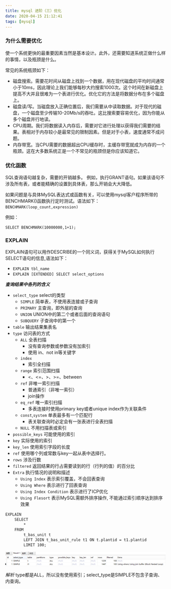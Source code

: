 ```yaml
---
title: mysql 进阶（三）优化
date: 2020-04-15 21:12:41
tags: [mysql]
---
```



### 为什么需要优化

使一个系统更快的最重要因素当然是基本设计。此外，还需要知道系统正做什么样的事情，以及瓶颈是什么。

常见的系统瓶颈如下：
+	磁盘搜索。需要花时间从磁盘上找到一个数据，用在现代磁盘的平均时间通常小于10ms，因此理论上我们能够每秒大约搜索1000次。这个时间在新磁盘上提高不大并且很难为一个表进行优化。优化它的方法是将数据分布在多个磁盘上。
+	磁盘读/写。当磁盘放入正确位置后，我们需要从中读取数据。对于现代的磁盘，一个磁盘至少传输10-20Mb/s的吞吐。这比搜索要容易优化，因为你能从多个磁盘并行地读。
+	CPU周期。我们将数据读入内存后，需要对它进行处理以获得我们需要的结果。表相对于内存较小是最常见的限制因素。但是对于小表，速度通常不成问题。
+	内存带宽。当CPU需要的数据超出CPU缓存时，主缓存带宽就成为内存的一个瓶颈。这在大多数系统正是一个不常见的瓶颈但是你应该知道它。


### 优化函数
SQL查询语句越复杂，需要的开销越多。
例如，执行GRANT语句。如果该语句不涉及所有表，或者能精确的设置到具体表，那么开销会大大降低。

如果问题是与具体MySQL表达式或函数有关，可以使用mysql客户程序所带的BENCHMARK()函数执行定时测试。语法如下：
`BENCHMARK(loop_count,expression)`

例如：
```
SELECT BENCHMARK(10000000,1+1);
```

### EXPLAIN

EXPLAIN语句可以用作DESCRIBE的一个同义词，获得关于MySQL如何执行SELECT语句的信息,语法如下：

+	`EXPLAIN tbl_name`
+	`EXPLAIN [EXTENDED] SELECT select_options`

 

***查询结果中各列的含义***

+	`select_type`		select的类型
	+	`SIMPLE`	简单表，不使用表连接或子查询
	+	`PRIMARY`	主查询，即外层的查询
	+	`UNION`	UNION中的第二个或者后面的查询语句
	+	`SUBQUERY`	子查询中的第一个
+	`table`	输出结果集表名
+	`type`	访问表的方式
	+	`ALL`	全表扫描
		+	没有查询参数或参数没有加索引
		+	使用 in、not in等关键字
	+	`index`	
		+	索引全扫描
	+	`range`	索引范围扫描
		+	<、<=、>、>=、between
	+	`ref`	非唯一索引扫描
		+	普通索引（非唯一索引）
		+	join操作
	+	`eq_ref`	唯一索引扫描
		+	多表连接时使用primary key或者unique index作为关联条件
	+	`const`,`system`	单表最多有一个匹配行
		+	表关联查询时必定会有一张表进行全表扫描
	+	`NULL`	不用扫描表或索引
+	`possible_keys` 可能使用的索引
+	`key`	实际使用的索引
+	`key_len`	使用索引字段的长度
+	`ref`	使用哪个列或常数与key一起从表中选择行。
+	`rows` 涉及行数
+	`filtered`	返回结果的行占需要读到的行（行列的值）的百分比
+	`Extra`	执行情况的说明和描述
	+	`Using Index`	表示索引覆盖，不会回表查询
	+	`Using Where`	表示进行了回表查询
	+	`Using Index Condition`	表示进行了ICP优化
	+	`Using Flesort`	表示MySQL需额外排序操作, 不能通过索引顺序达到排序效果
	
	
```
EXPLAIN 
	SELECT
		* 
	FROM
		t_bas_unit t
		LEFT JOIN t_bas_unit_rule t1 ON t.plantid = t1.plantid 
		LIMIT 100;
```

![explain-1.png](/image/mysql/explain-1.png)

*解析*
type都是ALL，所以没有使用索引；select_type是SIMPLE不包含子查询、内查询。